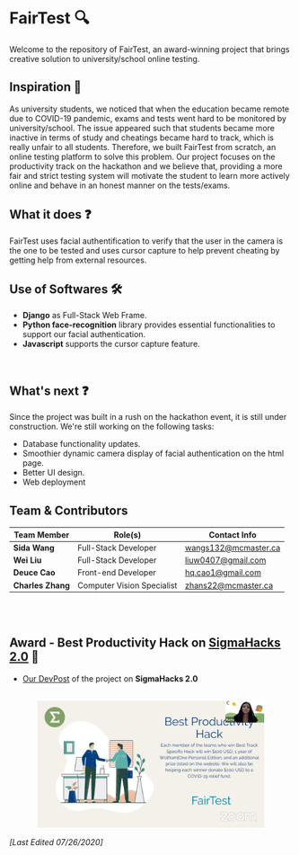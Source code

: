 # FairTest 🔍
Welcome to the repository of FairTest, an award-winning project that brings creative solution to university/school online testing.
</br>

## Inspiration 💭
As university students, we noticed that when the education became remote due to COVID-19 pandemic, exams and tests went hard to be monitored by university/school. The issue appeared such that students became more inactive in terms of study and cheatings became hard to track, which is really unfair to all students. Therefore, we built FairTest from scratch, an online testing platform to solve this problem. Our project focuses on the productivity track on the hackathon and we believe that, providing a more fair and strict testing system will motivate the student to learn more actively online and behave in an honest manner on the tests/exams.

## What it does ❓
FairTest uses facial authentification to verify that the user in the camera is the one to be tested and uses cursor capture to help prevent cheating by getting help from external resources.

## Use of Softwares 🛠
- **Django** as Full-Stack Web Frame.
- **Python face-recognition** library provides essential functionalities to support our facial authentication.
- **Javascript** supports the cursor capture feature.

</br>

## What's next ❓
Since the project was built in a rush on the hackathon event, it is still under construction. We're still working on the following tasks:
- Database functionality updates.
- Smoothier dynamic camera display of facial authentication on the html page.
- Better UI design.
- Web deployment

## Team & Contributors
| Team Member        | Role(s)                              | Contact Info           |
| ------------------- |--------------------------------------| ---------------------- |
| **Sida Wang**       | Full-Stack Developer | wangs132@mcmaster.ca   |
| **Wei Liu**    | Full-Stack Developer | liuw0407@gmail.com |
| **Deuce Cao**       | Front-end Developer                       | hq.cao1@gmail.com      |
| **Charles Zhang**       | Computer Vision Specialist                      | zhans22@mcmaster.ca     |

</br></br>

## Award - Best Productivity Hack on [SigmaHacks 2.0](https://sigmahacks.org/) 🎉
- [Our DevPost](https://devpost.com/software/fairtest) of the project on **SigmaHacks 2.0**
</br>
<div align="center"><img src='images/award.png' width="80%" height="80%"></img></div>

_[Last Edited 07/26/2020]_
